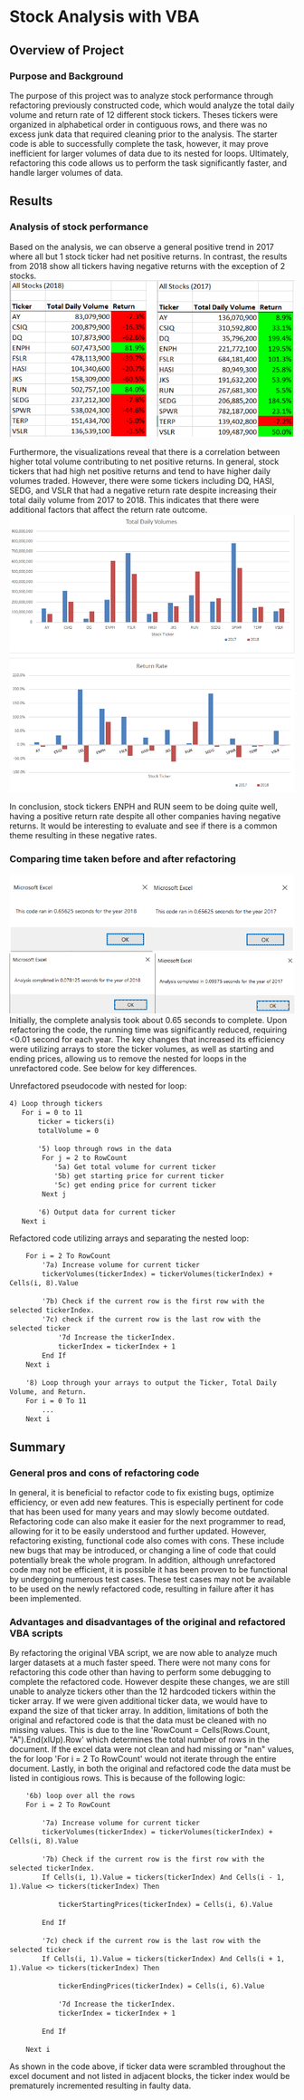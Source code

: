 # Stock Analysis with VBA

## Overview of Project

### Purpose and Background
The purpose of this project was to analyze stock performance through refactoring previously constructed code, which would analyze the total daily volume and return rate of 12 different stock tickers. Theses tickers were organized in alphabetical order in contiguous rows, and there was no excess junk data that required cleaning prior to the analysis. The starter code is able to successfully complete the task, however, it may prove inefficient for larger volumes of data due to its nested for loops. Ultimately, refactoring this code allows us to perform the task significantly faster, and handle larger volumes of data.


## Results
### Analysis of stock performance
Based on the analysis, we can observe a general positive trend in 2017 where all but 1 stock ticker had net positive returns. In contrast, the results from 2018 show all tickers having negative returns with the exception of 2 stocks.
![Screenshots](/Resources/2018_vs_2017_performance.PNG)

Furthermore, the visualizations reveal that there is a correlation between higher total volume contributing to net positive returns. In general, stock tickers that had high net positive returns and  tend to have higher daily volumes traded. However, there were some tickers including DQ, HASI, SEDG, and VSLR that had a negative return rate despite increasing their total daily volume from 2017 to 2018. This indicates that there were additional factors that affect the return rate outcome. 
![Screenshots](/Resources/2017_2018_visualizations.PNG)

In conclusion, stock tickers ENPH and RUN seem to be doing quite well, having a positive return rate despite all other companies having negative returns. It would be interesting to evaluate and see if there is a common theme resulting in these negative rates.


### Comparing time taken before and after refactoring
![Screenshots](/Resources/unrefactored_time_results.PNG) 
![Screenshots](/Resources/refactored_time_results.PNG)
Initially, the complete analysis took about 0.65 seconds to complete. Upon refactoring the code, the running time was significantly reduced, requiring <0.01 second for each year. The key changes that increased its efficiency were utilizing arrays to store the ticker volumes, as well as starting and ending prices, allowing us to remove the nested for loops in the unrefactored code. See below for key differences.

Unrefactored pseudocode with nested for loop:
```
4) Loop through tickers
   For i = 0 to 11
       ticker = tickers(i)
       totalVolume = 0
       
       '5) loop through rows in the data
        For j = 2 to RowCount
           '5a) Get total volume for current ticker
           '5b) get starting price for current ticker
           '5c) get ending price for current ticker
        Next j
        
       '6) Output data for current ticker
   Next i
```

Refactored code utilizing arrays and separating the nested loop:
```
    For i = 2 To RowCount
        '7a) Increase volume for current ticker
        tickerVolumes(tickerIndex) = tickerVolumes(tickerIndex) + Cells(i, 8).Value
       
        '7b) Check if the current row is the first row with the selected tickerIndex.
        '7c) check if the current row is the last row with the selected ticker
            '7d Increase the tickerIndex.
            tickerIndex = tickerIndex + 1
        End If
    Next i
    
    '8) Loop through your arrays to output the Ticker, Total Daily Volume, and Return.
    For i = 0 To 11
        ...
    Next i
```

## Summary
### General pros and cons of refactoring code
In general, it is beneficial to refactor code to fix existing bugs, optimize efficiency, or even add new features. This is especially pertinent for code that has been used for many years and may slowly become outdated. Refactoring code can also make it easier for the next programmer to read, allowing for it to be easily understood and further updated. However, refactoring existing, functional code also comes with cons. These include new bugs that may be introduced, or changing a line of code that could potentially break the whole program. In addition, although unrefactored code may not be efficient, it is possible it has been proven to be functional by undergoing numerous test cases. These test cases may not be available to be used on the newly refactored code, resulting in failure after it has been implemented.  

### Advantages and disadvantages of the original and refactored VBA scripts
By refactoring the original VBA script, we are now able to analyze much larger datasets at a much faster speed. There were not many cons for refactoring this code other than having to perform some debugging to complete the refactored code. However despite these changes, we are still unable to analyze tickers other than the 12 hardcoded tickers within the ticker array. If we were given additional ticker data, we would have to expand the size of that ticker array. In addition, limitations of both the original and refactored code is that the data must be cleaned with no missing values. This is due to the line 'RowCount = Cells(Rows.Count, "A").End(xlUp).Row' which determines the total number of rows in the document. If the excel data were not clean and had missing or "nan" values, the for loop 'For i = 2 To RowCount' would not iterate through the entire document. Lastly, in both the original and refactored code the data must be listed in contigious rows. This is because of the following logic: 
```
    '6b) loop over all the rows
    For i = 2 To RowCount
    
        '7a) Increase volume for current ticker
        tickerVolumes(tickerIndex) = tickerVolumes(tickerIndex) + Cells(i, 8).Value
        
        '7b) Check if the current row is the first row with the selected tickerIndex.
        If Cells(i, 1).Value = tickers(tickerIndex) And Cells(i - 1, 1).Value <> tickers(tickerIndex) Then
            
            tickerStartingPrices(tickerIndex) = Cells(i, 6).Value
                
        End If
        
        '7c) check if the current row is the last row with the selected ticker
        If Cells(i, 1).Value = tickers(tickerIndex) And Cells(i + 1, 1).Value <> tickers(tickerIndex) Then
            
            tickerEndingPrices(tickerIndex) = Cells(i, 6).Value
            
            '7d Increase the tickerIndex.
            tickerIndex = tickerIndex + 1
            
        End If
    
    Next i
```
As shown in the code above, if ticker data were scrambled throughout the excel document and not listed in adjacent blocks, the ticker index would be prematurely incremented resulting in faulty data.
